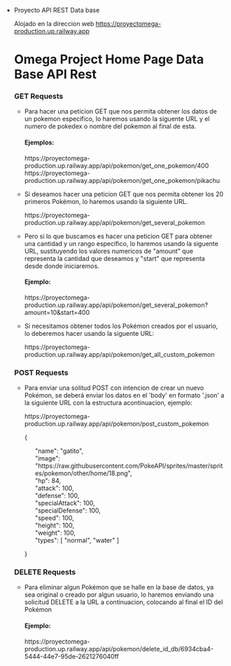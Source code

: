  - Proyecto API REST Data base

   Alojado en la direccion web  https://proyectomega-production.up.railway.app

   	<h1>Omega Project Home Page Data Base API Rest</h1>
	<h3>GET Requests</h3>
		<ul>
			<li>
				<p>
					Para hacer una peticion GET que nos permita obtener los datos de un pokemon especifico,
					lo haremos usando la siguente URL y el numero de pokedex o nombre del pokemon al final de esta.
				</p>
				<h4>Ejemplos:</h4>
				https://proyectomega-production.up.railway.app/api/pokemon/get_one_pokemon/400
				https://proyectomega-production.up.railway.app/api/pokemon/get_one_pokemon/pikachu
			</li>
		</ul>
		<ul>
			<li>
				<p>
					Si deseamos hacer una peticion GET que nos permita obtener los 20 primeros 
					Pokémon, lo haremos usando la siguiente URL.
				</p>
				https://proyectomega-production.up.railway.app/api/pokemon/get_several_pokemon
			</li>
		</ul>
		<ul>
			<li>
				<p>
					Pero si lo que buscamos es hacer una peticion GET para obtener una cantidad y un rango
					especifico, lo haremos usando la siguente URL, sustituyendo los valores numericos
					de "amount" que representa la cantidad que deseamos y "start" que representa desde donde 
					iniciaremos.
				</p>
				<h4>Ejemplo:</h4>
				https://proyectomega-production.up.railway.app/api/pokemon/get_several_pokemon?amount=10&start=400
			</li>
		</ul>
		<ul>
			<li>
				<p>
					Si necesitamos obtener todos los Pokémon creados por el usuario, lo deberemos hacer usando
					la siguente URL:
				</p>
				https://proyectomega-production.up.railway.app/api/pokemon/get_all_custom_pokemon
			</li>
		</ul>
  
	<h3>POST Requests</h3>
	<ul>
		<li>
			<p>
				Para enviar una solitud POST con intencion de crear un nuevo Pokémon, se deberá enviar los datos
				en el 'body' en formato '.json' a la siguiente URL con la estructura acontinuacion, ejemplo:
			</p>
			https://proyectomega-production.up.railway.app/api/pokemon/post_custom_pokemon
			<p>{</p>
			<ol>"name": "gatito",</ol>
			<ol>"image": "https://raw.githubusercontent.com/PokeAPI/sprites/master/sprites/pokemon/other/home/18.png",</ol>
			<ol>"hp": 84,</ol>
			<ol>"attack": 100,</ol>
			<ol>"defense": 100,</ol>
			<ol>"specialAttack": 100,</ol>
			<ol>"specialDefense": 100,</ol>
			<ol>"speed": 100,</ol>
			<ol>"height": 100,</ol>
			<ol>"weight": 100,</ol>
			<ol>"types": [ "normal", "water" ]</ol>
			<p>}</p>
		</li>
	</ul>



	<h3>DELETE Requests</h3>
	<ul>
		<li>
			<p>
				Para eliminar algun Pokémon que se halle en la base de datos, ya sea original o 
				creado por algun usuario, lo haremos enviando una solicitud DELETE a la URL a 
				continuacion, colocando al final el ID del Pokémon
			</p>
			<h4>Ejemplo:</h4>
			https://proyectomega-production.up.railway.app/api/pokemon/delete_id_db/6934cba4-5444-44e7-95de-2621276040ff
	</li>
</ul>

